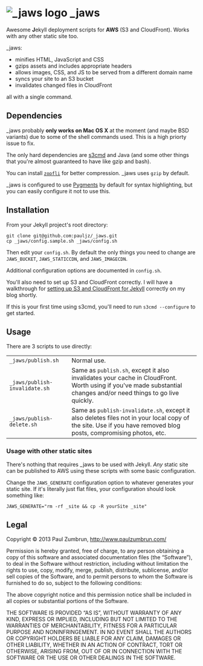 # <img src="http://www.paulzumbrun.com/img/jaws-small.png" alt="_jaws logo" /> _jaws

Awesome **J**ekyll deployment scripts for **AWS** (S3 and CloudFront). Works with any other static site too.

_jaws:

* minifies HTML, JavaScript and CSS
* gzips assets and includes appropriate headers
* allows images, CSS, and JS to be served from a different domain name
* syncs your site to an S3 bucket
* invalidates changed files in CloudFront

all with a single command.

## Dependencies

_jaws probably **only works on Mac OS X** at the moment (and maybe BSD variants) due to some of the shell commands used. This is a high priorty issue to fix.

The only hard dependencies are [s3cmd](http://s3tools.org/s3cmd) and Java (and some other things that you're almost guaranteed to have like gzip and bash).

You can install [`zopfli`](https://code.google.com/p/zopfli/) for better compression. _jaws uses `gzip` by default.

_jaws is configured to use [Pygments](http://pygments.org/) by default for syntax highlighting, but you can easily configure it not to use this.

## Installation

From your Jekyll project's root directory:

    git clone git@github.com:pauljz/_jaws.git
    cp _jaws/config.sample.sh _jaws/config.sh

Then edit your `config.sh`. By default the only things you need to change are `JAWS_BUCKET`, `JAWS_STATICCDN`, and `JAWS_IMAGECDN`.

Additional configuration options are documented in `config.sh`. 

You'll also need to set up S3 and CloudFront correctly. I will have a walkthrough for [setting up S3 and CloudFront for Jekyll](http://www.paulzumbrun.com/Setting-up-S3-and-CloudFront-for-static/) correctly on my blog shortly.

If this is your first time using s3cmd, you'll need to run `s3cmd --configure` to get started.

## Usage

There are 3 scripts to use directly:

<table>
  <tr>
    <td>
      <code>_jaws/publish.sh</code>
    </td>
    <td>Normal use.</td>
  </tr>
  <tr>
    <td>
      <code>_jaws/publish-invalidate.sh</code>
    </td>
    <td>Same as <code>publish.sh</code>, except it also invalidates your cache in CloudFront. Worth using if you've made substantial changes and/or need things to go live quickly.</td>
  </tr>
  <tr>
    <td>
      <code>_jaws/publish-delete.sh</code>
    </td>
    <td>Same as <code>publish-invalidate.sh</code>, except it also deletes files not in your local copy of the site. Use if you have removed blog posts, compromising photos, etc. </td>
  </tr>
</table>

### Usage with other static sites

There's nothing that requires _jaws to be used with Jekyll.
*Any* static site can be published to AWS using these scripts with some basic configuration.

Change the `JAWS_GENERATE` configuration option to whatever generates your static site. If it's literally just flat files, your configuration should look something like:

    JAWS_GENERATE="rm -rf _site && cp -R yourSite _site"
    
## Legal

Copyright &copy; 2013 Paul Zumbrun, http://www.paulzumbrun.com/

Permission is hereby granted, free of charge, to any person obtaining a copy of this software and associated documentation files (the “Software”), to deal in the Software without restriction, including without limitation the rights to use, copy, modify, merge, publish, distribute, sublicense, and/or sell copies of the Software, and to permit persons to whom the Software is furnished to do so, subject to the following conditions:

The above copyright notice and this permission notice shall be included in all copies or substantial portions of the Software.

THE SOFTWARE IS PROVIDED “AS IS”, WITHOUT WARRANTY OF ANY KIND, EXPRESS OR IMPLIED, INCLUDING BUT NOT LIMITED TO THE WARRANTIES OF MERCHANTABILITY, FITNESS FOR A PARTICULAR PURPOSE AND NONINFRINGEMENT. IN NO EVENT SHALL THE AUTHORS OR COPYRIGHT HOLDERS BE LIABLE FOR ANY CLAIM, DAMAGES OR OTHER LIABILITY, WHETHER IN AN ACTION OF CONTRACT, TORT OR OTHERWISE, ARISING FROM, OUT OF OR IN CONNECTION WITH THE SOFTWARE OR THE USE OR OTHER DEALINGS IN THE SOFTWARE.
